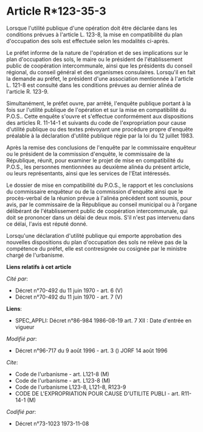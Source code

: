 # Article R*123-35-3

Lorsque l'utilité publique d'une opération doit être déclarée dans les conditions prévues à l'article L. 123-8, la mise en
compatibilité du plan d'occupation des sols est effectuée selon les modalités ci-après.

Le préfet informe de la nature de l'opération et de ses implications sur le plan d'occupation des sols, le maire ou le
président de l'établissement public de coopération intercommunale, ainsi que les présidents du conseil régional, du conseil
général et des organismes consulaires. Lorsqu'il en fait la demande au préfet, le président d'une association mentionnée à
l'article L. 121-8 est consulté dans les conditions prévues au dernier alinéa de l'article R. 123-9.

Simultanément, le préfet ouvre, par arrêté, l'enquête publique portant à la fois sur l'utilité publique de l'opération et sur
la mise en compatibilité du P.O.S.. Cette enquête s'ouvre et s'effectue conformément aux dispositions des articles R. 11-14-1
et suivants du code de l'expropriation pour cause d'utilité publique ou des textes prévoyant une procédure propre d'enquête
préalable à la déclaration d'utilité publique régie par la loi du 12 juillet 1983.

Après la remise des conclusions de l'enquête par le commissaire enquêteur ou le président de la commission d'enquête, le
commissaire de la République, réunit, pour examiner le projet de mise en compatibilité du P.O.S., les personnes mentionnées
au deuxième alinéa du présent article, ou leurs représentants, ainsi que les services de l'Etat intéressés.

Le dossier de mise en compatibilité du P.O.S., le rapport et les conclusions du commissaire enquêteur ou de la commission
d'enquête ainsi que le procès-verbal de la réunion prévue à l'alinéa précédent sont soumis, pour avis, par le commissaire de
la République au conseil municipal ou à l'organe délibérant de l'établissement public de coopération intercommunale, qui doit
se prononcer dans un délai de deux mois. S'il n'est pas intervenu dans ce délai, l'avis est réputé donné.

Lorsqu'une déclaration d'utilité publique qui emporte approbation des nouvelles dispositions du plan d'occupation des sols ne
relève pas de la compétence du préfet, elle est contresignée ou cosignée par le ministre chargé de l'urbanisme.

**Liens relatifs à cet article**

_Cité par_:

  - Décret n°70-492 du 11 juin 1970 - art. 6 (V)
  - Décret n°70-492 du 11 juin 1970 - art. 7 (V)

**Liens**:

  - SPEC_APPLI: Décret n°86-984 1986-08-19 art. 7 XII : Date d'entrée en vigueur

_Modifié par_:

  - Décret n°96-717 du 9 août 1996 - art. 3 () JORF 14 août 1996

_Cite_:

  - Code de l'urbanisme - art. L121-8 (M)
  - Code de l'urbanisme - art. L123-8 (M)
  - Code de l'urbanisme L123-8, L121-8, R123-9
  - CODE DE L'EXPROPRIATION POUR CAUSE D'UTILITE PUBLI - art. R11-14-1 (M)

_Codifié par_:

  - Décret n°73-1023 1973-11-08
